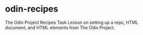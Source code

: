 # odin-recipes
The Odin Project Recipes Task
Lesson on setting up a repo, HTML document, and HTML elements from The Odin Project.